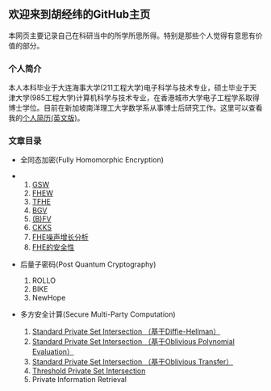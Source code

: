 ## 欢迎来到胡经纬的GitHub主页

本网页主要记录自己在科研当中的所学所思所得。特别是那些个人觉得有意思有价值的部分。

### 个人简介

本人本科毕业于大连海事大学(211工程大学)电子科学与技术专业，硕士毕业于天津大学(985工程大学)计算机科学与技术专业，在香港城市大学电子工程学系取得博士学位。目前在新加坡南洋理工大学数学系从事博士后研究工作。这里可以查看我的[个人简历(英文版)](./cv_jingweihu.pdf)。

### 文章目录

- 全同态加密(Fully Homomorphic Encryption)
-   1. [GSW](./pages/GSW/main.md)
    2. [FHEW](./pages/FHEW/main.md)
    3. [TFHE](./pages/TFHE/main.md)
    4. [BGV](./pages/BGV/main.md)
    5. [(B)FV](./pages/BFV/main.md)
    6. [CKKS](./pages/CKKS/main.md)
    7. [FHE噪声增长分析](./pages/FHE_Noise/main.md)
    8. [FHE的安全性](./pages/FHE_Security/main.md)
   
- 后量子密码(Post Quantum Cryptography)
    1. ROLLO
    2. BIKE
    3. NewHope

- 多方安全计算(Secure Multi-Party Computation)
    1. [Standard Private Set Intersection （基于Diffie-Hellman）](./pages/std_PSI/main.md)
    2. [Standard Private Set Intersection （基于Oblivious Polynomial Evaluation）](./pages/std_ope_PSI/main.md)
    3. [Standard Private Set Intersection （基于Oblivious Transfer）](./pages/std_ot_PSI/main.md)
    4. [Threshold Private Set Intersection](./pages/PSI/main.md)
    5. Private Information Retrieval

<!---```markdown
Syntax highlighted code block

# Header 1
## Header 2
### Header 3
```

**Bold** and _Italic_ and `Code` text

[Link](url) and ![Image](src)

Your Pages site will use the layout and styles from the Jekyll theme you have selected in your [repository settings](https://github.com/davidhoo1988/davidhu.github.io/settings/pages). The name of this theme is saved in the Jekyll `_config.yml` configuration file.

### Support or Contact

Having trouble with Pages? Check out our [documentation](https://docs.github.com/categories/github-pages-basics/) or [contact support](https://support.github.com/contact) and we’ll help you sort it out.

For more details see [Basic writing and formatting syntax](https://docs.github.com/en/github/writing-on-github/getting-started-with-writing-and-formatting-on-github/basic-writing-and-formatting-syntax).--->
